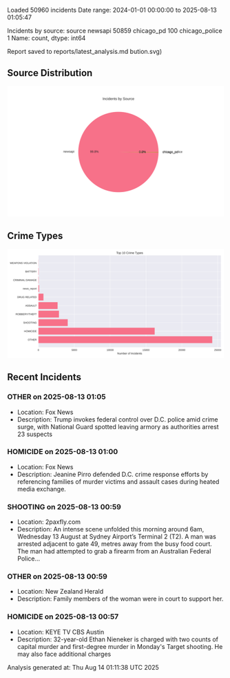 
Loaded 50960 incidents
Date range: 2024-01-01 00:00:00 to 2025-08-13 01:05:47

Incidents by source:
source
newsapi           50859
chicago_pd          100
chicago_police        1
Name: count, dtype: int64

Report saved to reports/latest_analysis.md
bution.svg)

## Source Distribution
![Source Distribution](images/source_distribution.svg)

## Crime Types
![Crime Types](images/crime_types.svg)

## Recent Incidents

### OTHER on 2025-08-13 01:05
- Location: Fox News
- Description: Trump invokes federal control over D.C. police amid crime surge, with National Guard spotted leaving armory as authorities arrest 23 suspects


### HOMICIDE on 2025-08-13 01:00
- Location: Fox News
- Description: Jeanine Pirro defended D.C. crime response efforts by referencing families of murder victims and assault cases during heated media exchange.


### SHOOTING on 2025-08-13 00:59
- Location: 2paxfly.com
- Description: An intense scene unfolded this morning around 6am, Wednesday 13 August at Sydney Airport’s Terminal 2 (T2). A man was arrested adjacent to gate 49, metres away from the busy food court. The man had attempted to grab a firearm from an Australian Federal Police…


### OTHER on 2025-08-13 00:59
- Location: New Zealand Herald
- Description: Family members of the woman were in court to support her.


### HOMICIDE on 2025-08-13 00:57
- Location: KEYE TV CBS Austin
- Description: 32-year-old Ethan Nieneker is charged with two counts of capital murder and first-degree murder in Monday's Target shooting. He may also face additional charges

Analysis generated at: Thu Aug 14 01:11:38 UTC 2025
